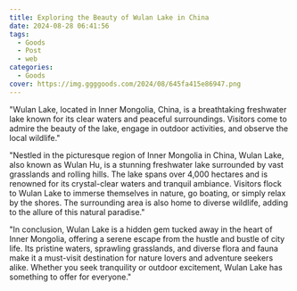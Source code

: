 ```yaml
---
title: Exploring the Beauty of Wulan Lake in China
date: 2024-08-28 06:41:56
tags:
  - Goods
  - Post
  - web
categories:
  - Goods
cover: https://img.ggggoods.com/2024/08/645fa415e86947.png
---
```


"Wulan Lake, located in Inner Mongolia, China, is a breathtaking freshwater lake known for its clear waters and peaceful surroundings. Visitors come to admire the beauty of the lake, engage in outdoor activities, and observe the local wildlife."

"Nestled in the picturesque region of Inner Mongolia in China, Wulan Lake, also known as Wulan Hu, is a stunning freshwater lake surrounded by vast grasslands and rolling hills. The lake spans over 4,000 hectares and is renowned for its crystal-clear waters and tranquil ambiance. Visitors flock to Wulan Lake to immerse themselves in nature, go boating, or simply relax by the shores. The surrounding area is also home to diverse wildlife, adding to the allure of this natural paradise."

"In conclusion, Wulan Lake is a hidden gem tucked away in the heart of Inner Mongolia, offering a serene escape from the hustle and bustle of city life. Its pristine waters, sprawling grasslands, and diverse flora and fauna make it a must-visit destination for nature lovers and adventure seekers alike. Whether you seek tranquility or outdoor excitement, Wulan Lake has something to offer for everyone."
